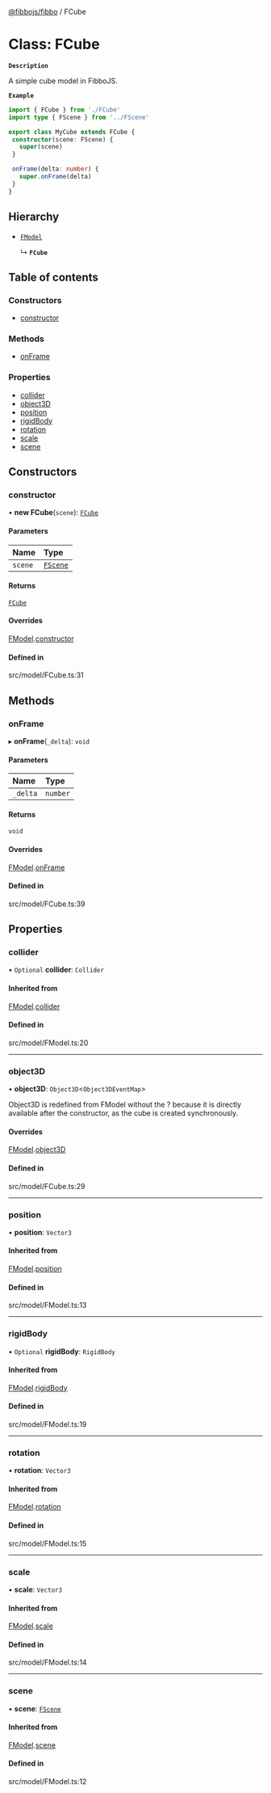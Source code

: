 [@fibbojs/fibbo](/api/index)  / FCube

# Class: FCube

**`Description`**

A simple cube model in FibboJS.

**`Example`**

```ts
import { FCube } from './FCube'
import type { FScene } from '../FScene'

export class MyCube extends FCube {
 constructor(scene: FScene) {
   super(scene)
 }

 onFrame(delta: number) {
   super.onFrame(delta)
 }
}
```

## Hierarchy

- [`FModel`](FModel.md)

  ↳ **`FCube`**

## Table of contents

### Constructors

- [constructor](FCube.md#constructor)

### Methods

- [onFrame](FCube.md#onframe)

### Properties

- [collider](FCube.md#collider)
- [object3D](FCube.md#object3d)
- [position](FCube.md#position)
- [rigidBody](FCube.md#rigidbody)
- [rotation](FCube.md#rotation)
- [scale](FCube.md#scale)
- [scene](FCube.md#scene)

## Constructors

### constructor

• **new FCube**(`scene`): [`FCube`](FCube.md)

#### Parameters

| Name | Type |
| :------ | :------ |
| `scene` | [`FScene`](FScene.md) |

#### Returns

[`FCube`](FCube.md)

#### Overrides

[FModel](FModel.md).[constructor](FModel.md#constructor)

#### Defined in

src/model/FCube.ts:31

## Methods

### onFrame

▸ **onFrame**(`_delta`): `void`

#### Parameters

| Name | Type |
| :------ | :------ |
| `_delta` | `number` |

#### Returns

`void`

#### Overrides

[FModel](FModel.md).[onFrame](FModel.md#onframe)

#### Defined in

src/model/FCube.ts:39

## Properties

### collider

• `Optional` **collider**: `Collider`

#### Inherited from

[FModel](FModel.md).[collider](FModel.md#collider)

#### Defined in

src/model/FModel.ts:20

___

### object3D

• **object3D**: `Object3D`\<`Object3DEventMap`\>

Object3D is redefined from FModel without the ? because it is
directly available after the constructor, as the cube is created synchronously.

#### Overrides

[FModel](FModel.md).[object3D](FModel.md#object3d)

#### Defined in

src/model/FCube.ts:29

___

### position

• **position**: `Vector3`

#### Inherited from

[FModel](FModel.md).[position](FModel.md#position)

#### Defined in

src/model/FModel.ts:13

___

### rigidBody

• `Optional` **rigidBody**: `RigidBody`

#### Inherited from

[FModel](FModel.md).[rigidBody](FModel.md#rigidbody)

#### Defined in

src/model/FModel.ts:19

___

### rotation

• **rotation**: `Vector3`

#### Inherited from

[FModel](FModel.md).[rotation](FModel.md#rotation)

#### Defined in

src/model/FModel.ts:15

___

### scale

• **scale**: `Vector3`

#### Inherited from

[FModel](FModel.md).[scale](FModel.md#scale)

#### Defined in

src/model/FModel.ts:14

___

### scene

• **scene**: [`FScene`](FScene.md)

#### Inherited from

[FModel](FModel.md).[scene](FModel.md#scene)

#### Defined in

src/model/FModel.ts:12
